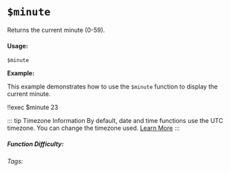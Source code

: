# `$minute`

Returns the current minute (0-59).

#### Usage:

```
$minute
```

**Example:**

This example demonstrates how to use the `$minute` function to display the current minute.

<discord-messages>
  <discord-message :bot="false" role-color="#ffcc9a" author="Member">
    !!exec $minute
  </discord-message>
  <discord-message :bot="true" role-color="#0099ff" author="Custom Command" avatar="https://media.discordapp.net/avatars/725721249652670555/781224f90c3b841ba5b40678e032f74a.webp">
    23
  </discord-message>
</discord-messages>

::: tip Timezone Information
By default, date and time functions use the UTC timezone. You can change the timezone used. [Learn More](./timezone.md)
:::

##### Function Difficulty: <Badge type="tip" text="Easy" vertical="middle" />

###### Tags: <Badge type="tip" text="minute" vertical="middle" />